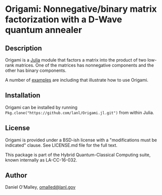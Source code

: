 Origami: Nonnegative/binary matrix factorization with a D-Wave quantum annealer
===============================

Description
-----------

Origami is a [Julia](http://julialang.org/) module that factors a matrix into the product of two low-rank matrices. One of the matrices has nonnegative components and the other has binary components.

A number of [examples](https://github.com/lanl/Origami.jl/tree/master/examples) are including that illustrate how to use Origami.

Installation
------------

Origami can be installed by running `Pkg.clone("https://github.com/lanl/Origami.jl.git")` from within Julia.

License
-------

Origami is provided under a BSD-ish license with a "modifications must be indicated" clause.  See LICENSE.md file for the full text.

This package is part of the Hybrid Quantum-Classical Computing suite, known internally as LA-CC-16-032.

Author
------

Daniel O'Malley, <omalled@lanl.gov>
